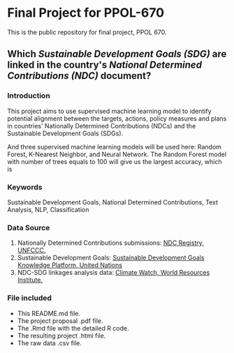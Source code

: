# Final Project for PPOL-670

This is the public repository for final project, PPOL 670.

## Which *Sustainable Development Goals (SDG)* are linked in the country's *National Determined Contributions (NDC)* document?  

### Introduction
This project aims to use supervised machine learning model to identify potential alignment between the targets, actions, policy measures and plans in countries' Nationally Determined Contributions (NDCs) and the Sustainable Development Goals (SDGs).  



And three supervised machine learning models will be used here: Random Forest, K-Nearest Neighbor, and Neural Network. The Random Forest model with number of trees equals to 100 will give us the largest accuracy, which is 

### Keywords
Sustainable Development Goals, National Determined Contributions, Text Analysis, NLP, Classification

### Data Source
1. Nationally Determined Contributions submissions: [NDC Registry, UNFCCC.](https://www4.unfccc.int/sites/NDCStaging/Pages/All.aspx)
2. Sustainable Development Goals: [Sustainable Development Goals Knowledge Platform, United Nations](https://sustainabledevelopment.un.org/sdgs)
3. NDC-SDG linkages analysis data: [Climate Watch, World Resources Institute.](https://www.climatewatchdata.org/data-explorer/ndc-sdg-linkages?ndc-sdg-linkages-countries=All%20Selected&ndc-sdg-linkages-goals=All%20Selected&ndc-sdg-linkages-sectors=All%20Selected&ndc-sdg-linkages-targets=All%20Selected&page=1)

### File included
* This README.md file.
* The project proposal .pdf file.
* The .Rmd file with the detailed R code.
* The resulting project .html file.
* The raw data .csv file.
